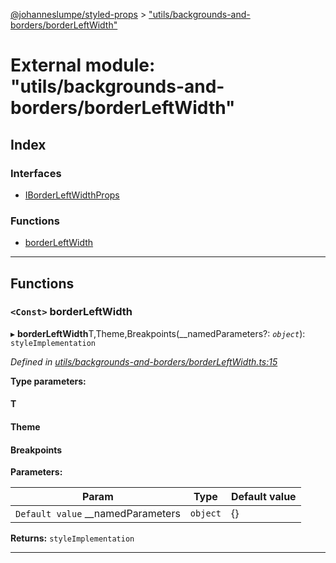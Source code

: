 [@johanneslumpe/styled-props](../README.md) > ["utils/backgrounds-and-borders/borderLeftWidth"](../modules/_utils_backgrounds_and_borders_borderleftwidth_.md)

# External module: "utils/backgrounds-and-borders/borderLeftWidth"

## Index

### Interfaces

* [IBorderLeftWidthProps](../interfaces/_utils_backgrounds_and_borders_borderleftwidth_.iborderleftwidthprops.md)

### Functions

* [borderLeftWidth](_utils_backgrounds_and_borders_borderleftwidth_.md#borderleftwidth)

---

## Functions

<a id="borderleftwidth"></a>

### `<Const>` borderLeftWidth

▸ **borderLeftWidth**T,Theme,Breakpoints(__namedParameters?: *`object`*): `styleImplementation`

*Defined in [utils/backgrounds-and-borders/borderLeftWidth.ts:15](https://github.com/johanneslumpe/styled-props/blob/3abf398/src/utils/backgrounds-and-borders/borderLeftWidth.ts#L15)*

**Type parameters:**

#### T 
#### Theme 
#### Breakpoints 
**Parameters:**

| Param | Type | Default value |
| ------ | ------ | ------ |
| `Default value` __namedParameters | `object` |  {} |

**Returns:** `styleImplementation`

___


